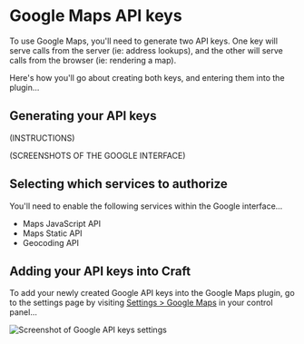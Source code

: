 # Google Maps API keys

To use Google Maps, you'll need to generate two API keys. One key will serve calls from the server (ie: address lookups), and the other will serve calls from the browser (ie: rendering a map).

Here's how you'll go about creating both keys, and entering them into the plugin...

## Generating your API keys

(INSTRUCTIONS)

(SCREENSHOTS OF THE GOOGLE INTERFACE)

## Selecting which services to authorize

You'll need to enable the following services within the Google interface...

- Maps JavaScript API
- Maps Static API
- Geocoding API

## Adding your API keys into Craft

To add your newly created Google API keys into the Google Maps plugin, go to the settings page by visiting [Settings > Google Maps](/getting-started/settings/#google-api-keys) in your control panel...

<img class="dropshadow" :src="$withBase('/images/settings/google-api-keys.png')" alt="Screenshot of Google API keys settings">

<!--

@TODO: Create API key diagnostics tool

## Testing your API keys

If you have any problems with your Google Maps API keys, you can check out the [Diagnostics tool](/getting-started/diagnostics/#testing-your-google-maps-api-keys) to get it all sorted out.

-->
